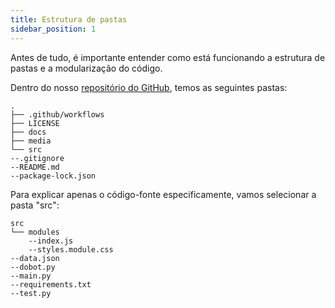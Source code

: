 ```yaml
---
title: Estrutura de pastas
sidebar_position: 1
---
```


Antes de tudo, é importante entender como está funcionando a estrutura de pastas e a modularização do código.

Dentro do nosso [repositório do GitHub](https://github.com/Inteli-College/2024-T0008-EC05-G05), temos as seguintes pastas:

```
.
├── .github/workflows
├── LICENSE
├── docs
├── media
└── src
--.gitignore
--README.md
--package-lock.json
```
Para explicar apenas o código-fonte especificamente, vamos selecionar a pasta "src":

```
src
└── modules
    --index.js
    --styles.module.css
--data.json
--dobot.py
--main.py
--requirements.txt
--test.py

```